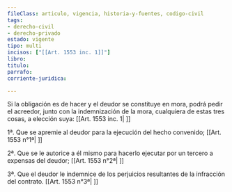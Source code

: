 ```yaml
---
fileClass: articulo, vigencia, historia-y-fuentes, codigo-civil
tags:
- derecho-civil
- derecho-privado
estado: vigente
tipo: multi
incisos: ["[[Art. 1553 inc. 1]]"]
libro:
titulo:
parrafo:
corriente-juridica:

---
```

Si la obligación es de hacer y el deudor se constituye en mora, podrá pedir el acreedor, junto con la indemnización de la mora, cualquiera de estas tres cosas, a elección suya: [[Art. 1553 inc. 1| ]]

1ª. Que se apremie al deudor para la ejecución del hecho convenido; [[Art. 1553 n°1ª| ]]

2ª. Que se le autorice a él mismo para hacerlo ejecutar por un tercero a expensas del deudor; [[Art. 1553 n°2ª| ]]

3ª. Que el deudor le indemnice de los perjuicios resultantes de la infracción del contrato. [[Art. 1553 n°3ª| ]]